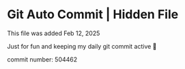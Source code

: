 # Git Auto Commit | Hidden File

This file was added Feb 12, 2025

Just for fun and keeping my daily git commit active 🤪

commit number: 504462

